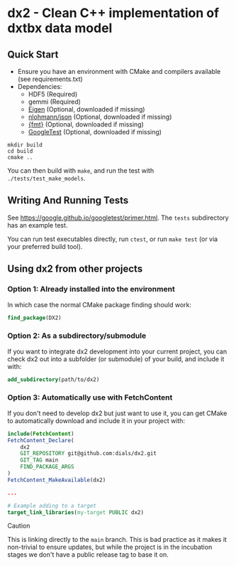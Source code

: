 # dx2 - Clean C++ implementation of dxtbx data model

## Quick Start

- Ensure you have an environment with CMake and compilers available (see requirements.txt)
- Dependencies:
    - HDF5 (Required)
    - gemmi (Required)
    - [Eigen](https://eigen.tuxfamily.org/) (Optional, downloaded if missing)
    - [nlohmann/json](https://github.com/nlohmann/json) (Optional, downloaded if missing)
    - [{fmt}](https://github.com/fmtlib/fmt) (Optional, downloaded if missing)
    - [GoogleTest](https://github.com/google/googletest) (Optional, downloaded if missing)

```
mkdir build
cd build
cmake ..
```
You can then build with `make`, and run the test with `./tests/test_make_models`.

## Writing And Running Tests

See https://google.github.io/googletest/primer.html. The `tests` subdirectory
has an example test.

You can run test executables directly, run `ctest`, or run `make test` (or
via your preferred build tool).

## Using dx2 from other projects

### Option 1: Already installed into the environment

In which case the normal CMake package finding should work:

```cmake
find_package(DX2)
```

### Option 2: As a subdirectory/submodule

If you want to integrate dx2 development into your current project, you can
check dx2 out into a subfolder (or submodule) of your build, and include it with:

```cmake
add_subdirectory(path/to/dx2)
```

### Option 3: Automatically use with FetchContent

If you don't need to develop dx2 but just want to use it, you can get CMake to
automatically download and include it in your project with:

```cmake
include(FetchContent)
FetchContent_Declare(
    dx2
    GIT_REPOSITORY git@github.com:dials/dx2.git
    GIT_TAG main
    FIND_PACKAGE_ARGS
)
FetchContent_MakeAvailable(dx2)

...

# Example adding to a target
target_link_libraries(my-target PUBLIC dx2)
```

> [!CAUTION]
> This is linking directly to the `main` branch. This is bad practice as it
> makes it non-trivial to ensure updates, but while the project is in the
> incubation stages we don't have a public release tag to base it on.
